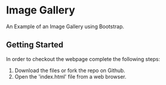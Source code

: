 # Image Gallery

An Example of an Image Gallery using Bootstrap.

## Getting Started

In order to checkout the webpage complete the following steps:

1. Download the files or fork the repo on Github.
2. Open the 'index.html' file from a web browser.